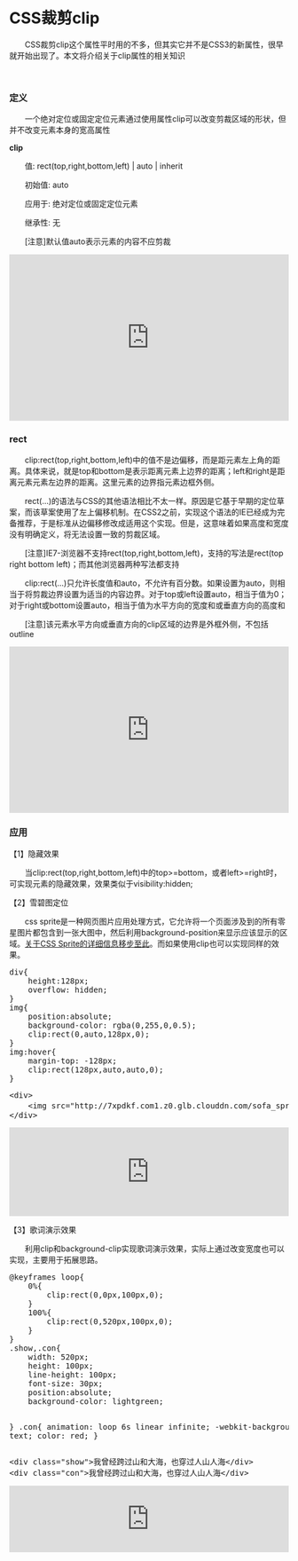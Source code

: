 # CSS裁剪clip

 　　CSS裁剪clip这个属性平时用的不多，但其实它并不是CSS3的新属性，很早就开始出现了。本文将介绍关于clip属性的相关知识

&nbsp;

### 定义

 　　一个绝对定位或固定定位元素通过使用属性clip可以改变剪裁区域的形状，但并不改变元素本身的宽高属性

**clip**

　　值: rect(top,right,bottom,left) | auto | inherit

　　初始值: auto

　　应用于:&nbsp;绝对定位或固定定位元素

　　继承性: 无

　　[注意]默认值auto表示元素的内容不应剪裁

<iframe style="width: 100%; height: 300px;" src="https://demo.xiaohuochai.site/css/clip/c1.html" frameborder="0" width="320" height="240"></iframe>

### rect

　　clip:rect(top,right,bottom,left)中的值不是边偏移，而是距元素左上角的距离。具体来说，就是top和bottom是表示距离元素上边界的距离；left和right是距离元素元素左边界的距离。这里元素的边界指元素边框外侧。

　　rect(...)的语法与CSS的其他语法相比不太一样。原因是它基于早期的定位草案，而该草案使用了左上偏移机制。在CSS2之前，实现这个语法的IE已经成为完备推荐，于是标准从边偏移修改成适用这个实现。但是，这意味着如果高度和宽度没有明确定义，将无法设置一致的剪裁区域。

　　[注意]IE7-浏览器不支持rect(top,right,bottom,left)，支持的写法是rect(top right bottom left)；而其他浏览器两种写法都支持

　　clip:rect(...)只允许长度值和auto，不允许有百分数。如果设置为auto，则相当于将剪裁边界设置为适当的内容边界。对于top或left设置auto，相当于值为0；对于right或bottom设置auto，相当于值为水平方向的宽度和或垂直方向的高度和

　　[注意]该元素水平方向或垂直方向的clip区域的边界是外框外侧，不包括outline

<iframe style="width: 100%; height: 300px;" src="https://demo.xiaohuochai.site/css/clip/c2.html" frameborder="0" width="320" height="240"></iframe>

### 应用

【1】隐藏效果

　　当clip:rect(top,right,bottom,left)中的top&gt;=bottom，或者left&gt;=right时，可实现元素的隐藏效果，效果类似于visibility:hidden;

【2】雪碧图定位

　　css sprite是一种网页图片应用处理方式，它允许将一个页面涉及到的所有零星图片都包含到一张大图中，然后利用background-position来显示应该显示的区域。[关于CSS Sprite的详细信息移步至此](http://www.cnblogs.com/xiaohuochai/p/4793421.html)。而如果使用clip也可以实现同样的效果。

<div class="cnblogs_code">
<pre>div{
    height:128px;
    overflow: hidden;
}
img{
    position:absolute;
    background-color: rgba(0,255,0,0.5);
    clip:rect(0,auto,128px,0);
}
img:hover{
    margin-top: -128px;
    clip:rect(128px,auto,auto,0);
}</pre>
</div>
<div class="cnblogs_code">
<pre>&lt;div&gt;
    &lt;img src="http://7xpdkf.com1.z0.glb.clouddn.com/sofa_sprite.png" alt="测试图片"&gt;    
&lt;/div&gt;</pre>
</div>

<iframe style="width: 100%; height: 160px;" src="https://demo.xiaohuochai.site/css/clip/c3.html" frameborder="0" width="320" height="240"></iframe>

【3】歌词演示效果

　　利用clip和background-clip实现歌词演示效果，实际上通过改变宽度也可以实现，主要用于拓展思路。

<div class="cnblogs_code">
<pre>@keyframes loop{
    0%{
        clip:rect(0,0px,100px,0);
    }
    100%{
        clip:rect(0,520px,100px,0);
    }
}
.show,.con{
    width: 520px;
    height: 100px;
    line-height: 100px;
    font-size: 30px;
    position:absolute;
    background-color: lightgreen;

}
.con{
    animation: loop 6s linear infinite;
    -webkit-background-clip: text;
    color: red;
}    </pre>
</div>
<div class="cnblogs_code">
<pre>&lt;div class="show"&gt;我曾经跨过山和大海，也穿过人山人海&lt;/div&gt;
&lt;div class="con"&gt;我曾经跨过山和大海，也穿过人山人海&lt;/div&gt;</pre>
</div>

<iframe style="width: 100%; height: 120px;" src="https://demo.xiaohuochai.site/css/clip/c4.html" frameborder="0" width="320" height="240"></iframe>
